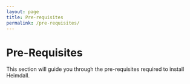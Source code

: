 ```yaml
---
layout: page
title: Pre-requisites
permalink: /pre-requisites/
---
```


# Pre-Requisites
This section will guide you through the pre-requisites required to install Heimdall.


